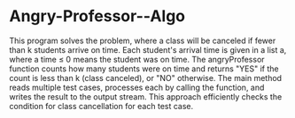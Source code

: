 # Angry-Professor--Algo

This program solves the problem, where a class will be canceled if fewer than k students arrive on time. Each student's arrival time is given in a list a, where a time ≤ 0 means the student was on time. The angryProfessor function counts how many students were on time and returns "YES" if the count is less than k (class canceled), or "NO" otherwise. The main method reads multiple test cases, processes each by calling the function, and writes the result to the output stream. This approach efficiently checks the condition for class cancellation for each test case.
